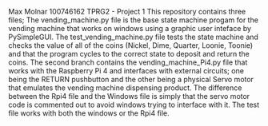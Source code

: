 Max Molnar 100746162
TPRG2 - Project 1
This repository contains three files; The vending_machine.py file is the base state machine progam for the vending machine that works on windows using a graphic
user inteface by PySimpleGUI. The test_vending_machine.py file tests the state machine and checks the value of all of the coins (Nickel, Dime, Quarter, Loonie, Toonie)
and that the program cycles to the correct state to deposit and return the coins. The second branch contains the vending_machine_Pi4.py file that works with the Raspberry
Pi 4 and interfaces with external circuits; one being the RETURN pushbutton and the other being a physical Servo motor that emulates the vending machine dispensing product. 
The difference between the Rpi4 file and the Windows file is simply that the servo motor code is commented out to avoid windows trying to interface with it. The test file works
with both the windows or the Rpi4 file. 
